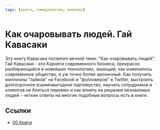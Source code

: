 ```yaml
---
tags: [книги, саморазвитие, влияние]
---
```

# Как очаровывать людей. Гай Кавасаки

Эту книгу Кавасаки посвятил вечной теме: "Как очаровывать людей". Гай Кавасаки - это Карнеги современного бизнеса, прекрасно разбирающийся в новейших технологиях, знающий, как изменилось современное общество, и уж точно более ироничный. Как получить миллионы "лайков" на Facebook и "фолловеров" в Twitter, выстроить долгосрочное взаимовыгодное партнерство, научить сотрудников и клиентов не бояться перемен и как влиять на решения незнакомых людей - четкие ответы на многие подобные вопросы есть в книге.

## Ссылки

* [00 Книги](00%20%D0%9A%D0%BD%D0%B8%D0%B3%D0%B8.md)
